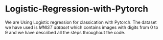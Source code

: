 # Logistic-Regression-with-Pytorch

We are Using Logistic regression for classication with Pytorch. The dataset we have used is *MNIST dataset* which contains images with 
digits from 0 to 9
and we have described all the steps throughout the code.

